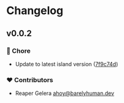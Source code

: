 # Changelog


## v0.0.2


### 🏡 Chore

- Update to latest island version ([7f9c74d](https://github.com/barelyhuman/preact-islands-fullstack-template/commit/7f9c74d))

### ❤️ Contributors

- Reaper Gelera <ahoy@barelyhuman.dev>


